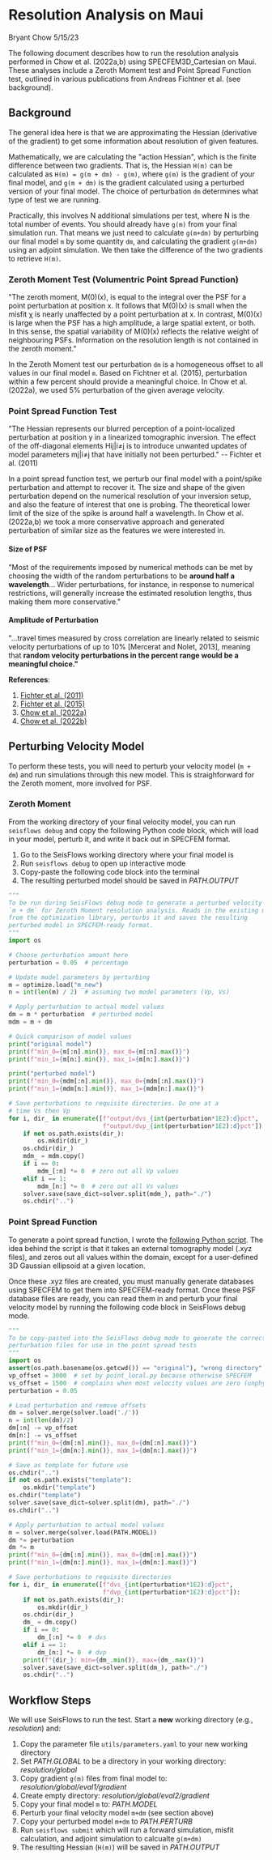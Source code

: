# Resolution Analysis on Maui

Bryant Chow 
5/15/23

The following document describes how to run the resolution analysis performed in Chow et al. (2022a,b) 
using SPECFEM3D_Cartesian on Maui. These analyses include a Zeroth Moment test and Point Spread
Function test, outlined in various publications from Andreas Fichtner et al. (see background).

## Background

The general idea here is that we are approximating the Hessian (derivative of the gradient) to get
some information about resolution of given features.

Mathematically, we are calculating the "action Hessian", which is the finite difference between two
gradients. That is, the Hessian `H(m)` can be calculated as `H(m) = g(m + dm) - g(m)`, where `g(m)`
is the gradient of your final model, and `g(m + dm)` is the gradient calculated using a perturbed
version of your final model. The choice of perturbation `dm` determines what type of test we 
are running.

Practically, this involves N additional simulations per test, where N is the total number of events. 
You should already have `g(m)` from your final simulation run. That means we just need to 
calculate `g(m+dm)` by perturbing our final model `m` by some quantity `dm`, and calculating the gradient 
`g(m+dm)` using an adjoint simulation. We then take the difference of the two gradients to retrieve `H(m)`.

### Zeroth Moment Test (Volumentric Point Spread Function)

"The zeroth moment, M(0)(x), is equal to the integral over the PSF for a point perturbation at position x. 
It follows that M(0)(x) is small when the misfit χ is nearly unaffected by a point perturbation at x. In 
contrast, M(0)(x) is large when the PSF has a high amplitude, a large spatial extent, or both. In this sense, 
the spatial variability of M(0)(x) reflects the relative weight of neighbouring PSFs. Information on the 
resolution length is not contained in the zeroth moment."

In the Zeroth Moment test our perturbation `dm` is a homogeneous offset to all values in our final model `m`.
Based on Fichtner et al. (2015), perturbation within a few percent should provide a meaningful choice. In
Chow et al. (2022a), we used 5\% perturbation of the given average velocity.

### Point Spread Function Test

"The Hessian represents our blurred perception of a point-localized perturbation at position 
y in a linearized tomographic inversion. The effect of the off-diagonal elements Hij|i≠j is 
to introduce unwanted updates of model parameters mj|i≠j that have initially not been perturbed." 
-- Fichter et al. (2011)

In a point spread function test, we perturb our final model with a point/spike perturbation and attempt
to recover it. The size and shape of the given perturbation depend on the numerical resolution of
your inversion setup, and also the feature of interest that one is probing. The theoretical lower limit 
of the size of the spike is around half a wavelength. In Chow et al. (2022a,b) we took a more conservative 
approach and generated perturbation of similar size as the features we were interested in.


#### Size of PSF 
"Most of the requirements imposed by numerical methods can be met by choosing the width of the random 
perturbations to be **around half a wavelength**... Wider perturbations, for instance, in response to numerical 
restrictions, will generally increase the estimated resolution lengths, thus making them more conservative." 

#### Amplitude of Perturbation
"...travel times measured by cross correlation are linearly related to seismic velocity 
perturbations of up to 10% [Mercerat and Nolet, 2013], meaning that **random velocity perturbations in the percent range 
would be a meaningful choice."** 

**References**:
1. [Fichter et al. (2011)](https://academic.oup.com/gji/article/187/3/1604/616815)
2. [Fichter et al. (2015)](https://agupubs.onlinelibrary.wiley.com/doi/full/10.1002/2015JB012106)
3. [Chow et al. (2022a)](https://agupubs.onlinelibrary.wiley.com/doi/10.1029/2021JB022865)
4. [Chow et al. (2022b)](https://agupubs.onlinelibrary.wiley.com/doi/10.1029/2021JB022866)

## Perturbing Velocity Model

To perform these tests, you will need to perturb your velocity model (`m + dm`) and run simulations through this new 
model. This is straighforward for the Zeroth moment, more involved for PSF.

### Zeroth Moment

From the working directory of your final velocity model, you can run `seisflows debug` and copy the following
Python code block, which will load in your model, perturb it, and write it back out in SPECFEM format.

1. Go to the SeisFlows working directory where your final model is
2. Run `seisflows debug` to open up interactive mode
3. Copy-paste the following code block into the terminal
4. The resulting perturbed model should be saved in *PATH.OUTPUT*

```python
"""
To be run during SeisFlows debug mode to generate a perturbed velocity model
`m + dm` for Zeroth Moment resolution analysis. Reads in the existing model
from the optimization library, perturbs it and saves the resulting 
perturbed model in SPECFEM-ready format.
"""
import os

# Choose perturbation amount here
perturbation = 0.05  # percentage

# Update model parameters by perturbing
m = optimize.load("m_new")
n = int(len(m) / 2)  # assuming two model parameters (Vp, Vs)

# Apply perturbation to actual model values
dm = m * perturbation  # perturbed model
mdm = m + dm

# Quick comparison of model values
print("original model")
print(f"min_0={m[:n].min()}, max_0={m[:n].max()}")
print(f"min_1={m[n:].min()}, max_1={m[n:].max()}")

print("perturbed model")
print(f"min_0={mdm[:n].min()}, max_0={mdm[:n].max()}")
print(f"min_1={mdm[n:].min()}, max_1={mdm[n:].max()}")

# Save perturbations to requisite directories. Do one at a 
# time Vs then Vp
for i, dir_ in enumerate([f"output/dvs_{int(perturbation*1E2):d}pct", 
                          f"output/dvp_{int(perturbation*1E2):d}pct"]):
    if not os.path.exists(dir_):
        os.mkdir(dir_)
    os.chdir(dir_)
    mdm_ = mdm.copy()
    if i == 0:
        mdm_[:n] *= 0  # zero out all Vp values
    elif i == 1:
        mdm_[n:] *= 0  # zero out all Vs values
    solver.save(save_dict=solver.split(mdm_), path="./")
    os.chdir("..")
```

### Point Spread Function

To generate a point spread function, I wrote the [following Python script](https://github.com/bch0w/simutils/blob/master/meshing/point_local.py). 
The idea behind the script is that it takes an external tomography model (.xyz files), and zeros out all values within the domain, except for 
a user-defined 3D Gaussian ellipsoid at a given location.

Once these .xyz files are created, you must manually generate databases using SPECFEM to get them into SPECFEM-ready format. Once these
PSF database files are ready, you can read them in and perturb your final velocity model by running the following code block in 
SeisFlows debug mode.


```python
"""
To be copy-pasted into the SeisFlows debug mode to generate the correct 
perturbation files for use in the point spread tests
"""
import os
assert(os.path.basename(os.getcwd()) == "original"), "wrong directory"
vp_offset = 3000  # set by point_local.py because otherwise SPECFEM 
vs_offset = 1500  # complains when most velocity values are zero (unphysical)
perturbation = 0.05

# Load perturbation and remove offsets
dm = solver.merge(solver.load('./'))
n = int(len(dm)/2)
dm[:n] -= vp_offset
dm[n:] -= vs_offset
print(f"min_0={dm[:n].min()}, max_0={dm[:n].max()}")
print(f"min_1={dm[n:].min()}, max_1={dm[n:].max()}")

# Save as template for future use
os.chdir("..")
if not os.path.exists("template"):
    os.mkdir("template")
os.chdir("template")
solver.save(save_dict=solver.split(dm), path="./")
os.chdir("..")

# Apply perturbation to actual model values
m = solver.merge(solver.load(PATH.MODEL))
dm *= perturbation
dm *= m
print(f"min_0={dm[:n].min()}, max_0={dm[:n].max()}")
print(f"min_1={dm[n:].min()}, max_1={dm[n:].max()}")

# Save perturbations to requisite directories
for i, dir_ in enumerate([f"dvs_{int(perturbation*1E2):d}pct", 
                          f"dvp_{int(perturbation*1E2):d}pct"]):
    if not os.path.exists(dir_):
        os.mkdir(dir_)
    os.chdir(dir_)
    dm_ = dm.copy()
    if i == 0:
        dm_[:n] *= 0  # dvs
    elif i == 1:
        dm_[n:] *= 0  # dvp
    print(f"{dir_}: min={dm_.min()}, max={dm_.max()}")
    solver.save(save_dict=solver.split(dm_), path="./")
    os.chdir("..")
```

## Workflow Steps

We will use SeisFlows to run the test. Start a **new** working directory (e.g., *resolution*) and:

1) Copy the parameter file `utils/parameters.yaml` to your new working directory
2) Set *PATH.GLOBAL* to be a directory in your working directory: *resolution/global*
3) Copy gradient `g(m)` files from final model to: *resolution/global/eval1/gradient* 
4) Create empty directory: *resolution/global/eval2/gradient* 
5) Copy your final model `m` to: *PATH.MODEL*
6) Perturb your final velocity model `m+dm`  (see section above)
7) Copy your perturbed model `m+dm` to *PATH.PERTURB*
8) Run `seisflows submit` which will run a forward simulation, misfit calculation, and adjoint simulation to calcualte `g(m+dm)`
9) The resulting Hessian (`H(m)`) will be saved in *PATH.OUTPUT*

